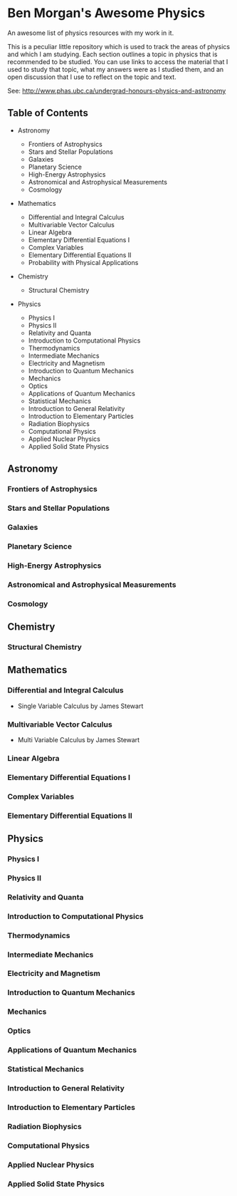 # Ben Morgan's Awesome Physics

An awesome list of physics resources with my work in it.

This is a peculiar little repository which is used to track the areas of physics
and which I am studying. Each section outlines a topic in physics that is
recommended to be studied. You can use links to access the material that I used
to study that topic, what my answers were as I studied them, and an open
discussion that I use to reflect on the topic and text.

See: http://www.phas.ubc.ca/undergrad-honours-physics-and-astronomy

## Table of Contents

- Astronomy
  * Frontiers of Astrophysics
  * Stars and Stellar Populations
  * Galaxies
  * Planetary Science
  * High-Energy Astrophysics
  * Astronomical and Astrophysical Measurements
  * Cosmology

- Mathematics
  * Differential and Integral Calculus
  * Multivariable Vector Calculus
  * Linear Algebra
  * Elementary Differential Equations I
  * Complex Variables
  * Elementary Differential Equations II
  * Probability with Physical Applications

- Chemistry
  * Structural Chemistry

- Physics
  * Physics I
  * Physics II
  * Relativity and Quanta
  * Introduction to Computational Physics
  * Thermodynamics
  * Intermediate Mechanics
  * Electricity and Magnetism
  * Introduction to Quantum Mechanics
  * Mechanics
  * Optics
  * Applications of Quantum Mechanics
  * Statistical Mechanics
  * Introduction to General Relativity
  * Introduction to Elementary Particles
  * Radiation Biophysics
  * Computational Physics
  * Applied Nuclear Physics
  * Applied Solid State Physics

## Astronomy

### Frontiers of Astrophysics

### Stars and Stellar Populations

### Galaxies

### Planetary Science

### High-Energy Astrophysics

### Astronomical and Astrophysical Measurements

### Cosmology

## Chemistry

### Structural Chemistry

## Mathematics

### Differential and Integral Calculus

- Single Variable Calculus by James Stewart

### Multivariable Vector Calculus

- Multi Variable Calculus by James Stewart

### Linear Algebra

### Elementary Differential Equations I

### Complex Variables

### Elementary Differential Equations II

## Physics

### Physics I

### Physics II

### Relativity and Quanta

### Introduction to Computational Physics

### Thermodynamics

### Intermediate Mechanics

### Electricity and Magnetism

### Introduction to Quantum Mechanics

### Mechanics

### Optics

### Applications of Quantum Mechanics

### Statistical Mechanics

### Introduction to General Relativity

### Introduction to Elementary Particles

### Radiation Biophysics

### Computational Physics

### Applied Nuclear Physics

### Applied Solid State Physics
